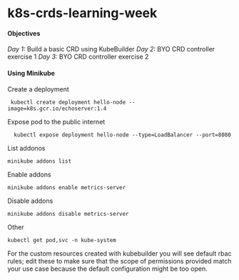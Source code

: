 # k8s-crds-learning-week

#### Objectives

*Day 1:* Build a basic CRD using KubeBuilder
*Day 2:* BYO CRD controller exercise 1
*Day 3:* BYO CRD controller exercise 2

#### Using Minikube

Create a deployment
```
 kubectl create deployment hello-node --image=k8s.gcr.io/echoserver:1.4
```
Expose pod to the public internet
```
  kubectl expose deployment hello-node --type=LoadBalancer --port=8080
```
List addonos
```
minikube addons list
```

Enable addons
```
minikube addons enable metrics-server
```
Disable addons
```
minikube addons disable metrics-server
```
Other
```
kubectl get pod,svc -n kube-system
```

For the custom resources created with kubebuilder you will see default rbac rules; edit these to
make sure that the scope of permissions provided match your use case because the default configuration
might be too open.
